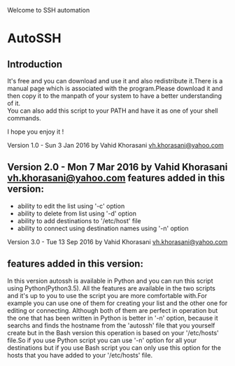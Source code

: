 Welcome to SSH automation

AutoSSH
=========

Introduction 
------------- 
It's free and you can download and use it and also redistribute it.There is a manual page which is associated with the program.Please download it and then copy it to the manpath of your system to have a better understanding of it.   
You can also add this script to your PATH and have it as one of your shell commands.

I hope you enjoy it !

Version 1.0 - Sun 3 Jan 2016
by Vahid Khorasani <vh.khorasani@yahoo.com>


Version 2.0 - Mon 7 Mar 2016
by Vahid Khorasani <vh.khorasani@yahoo.com>
features added in this version:
------------------------------
- ability to edit the list using '-c' option
- ability to delete from list using '-d' option
- ability to add destinations to '/etc/host' file
- ability to connect using destination names using '-n' option


Version 3.0 - Tue 13 Sep 2016
by Vahid Khorasani <vh.khorasani@yahoo.com>

features added in this version:
------------------------------
In this version autossh is available in Python and you can run this script using Python(Python3.5).
All the features are available in the two scripts and it's up to you to use the script you are more comfortable with.For example you can use one of them for creating your list and the other one for editing or connecting.
Although both of them are perfect in operation but the one that has been written in Python is better in '-n' option, because it searchs and finds the hostname from the 'autossh' file that you yourself create but in the
Bash version this operation is based on your '/etc/hosts' file.So if you use Python script you can use '-n' option for all your destinations but if you use Bash script you can only use this option for the hosts that you have added to
your '/etc/hosts' file.
